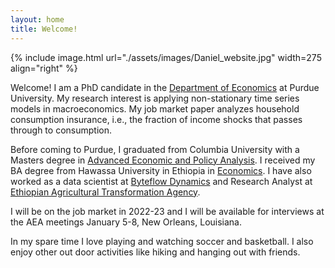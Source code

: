```yaml
---
layout: home
title: Welcome!
---
```


{% include image.html url="./assets/images/Daniel_website.jpg" width=275 align="right" %}

Welcome! I am a PhD candidate in the [Department of Economics](https://krannert.purdue.edu/academics/Economics/) at Purdue University. My research interest is applying non-stationary time series models in macroeconomics. My job market paper analyzes household consumption insurance, i.e., the fraction of income shocks that passes through to consumption. 

Before coming to Purdue, I graduated from Columbia University with a Masters degree in [Advanced Economic and Policy Analysis](https://www.columbia.edu/). I received my BA degree from Hawassa University in Ethiopia in [Economics](https://www.hu.edu.et/). I have also worked as a data scientist at [Byteflow Dynamics](https://www.byteflows.com/) and Research Analyst at [Ethiopian Agricultural Transformation Agency](https://www.ata.gov.et/). 

I will be on the job market in 2022-23 and I will be available for interviews at the AEA meetings January 5-8, New Orleans, Louisiana. 

In my spare time I love playing and watching soccer and basketball. I also enjoy other out door activities like hiking and hanging out with friends. 
